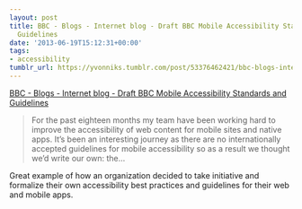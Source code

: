 ```yaml
---
layout: post
title: BBC - Blogs - Internet blog - Draft BBC Mobile Accessibility Standards and
  Guidelines
date: '2013-06-19T15:12:31+00:00'
tags:
- accessibility
tumblr_url: https://yvonniks.tumblr.com/post/53376462421/bbc-blogs-internet-blog-draft-bbc-mobile
---
```

[BBC - Blogs - Internet blog - Draft BBC Mobile Accessibility Standards and Guidelines](http://www.bbc.co.uk/blogs/internet/posts/Accessibility-Mobile-Apps?goback=%2Egde_1927258_member_250894439)  

> For the past eighteen months my team have been working hard to improve the accessibility of web content for mobile sites and native apps. It’s been an interesting journey as there are no internationally accepted guidelines for mobile accessibility so as a result we thought we’d write our own: the…

Great example of how an organization decided to take initiative and formalize their own accessibility best practices and guidelines for their web and mobile apps.&nbsp;
